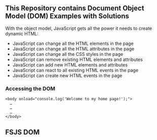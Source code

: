 ## This Repository contains Document Object Model (DOM) Examples with Solutions



With the object model, JavaScript gets all the power it needs to create dynamic HTML:

- JavaScript can change all the HTML elements in the page
- JavaScript can change all the HTML attributes in the page
- JavaScript can change all the CSS styles in the page
- JavaScript can remove existing HTML elements and attributes
- JavaScript can add new HTML elements and attributes
- JavaScript can react to all existing HTML events in the page
- JavaScript can create new HTML events in the page

### Accessing the DOM

```
<body onload="console.log('Welcome to my home page!');">
  …
  …
  …
</body>
```

## FSJS DOM 

